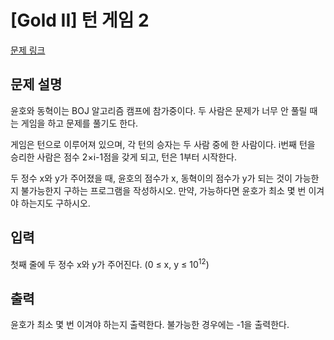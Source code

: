 # [Gold II] 턴 게임 2

[문제 링크](https://www.acmicpc.net/problem/12966) 

## 문제 설명

<p>윤호와 동혁이는 BOJ 알고리즘 캠프에 참가중이다. 두 사람은 문제가 너무 안 풀릴 때는 게임을 하고 문제를 풀기도 한다.</p>

<p>게임은 턴으로 이루어져 있으며, 각 턴의 승자는 두 사람 중에 한 사람이다. i번째 턴을 승리한 사람은 점수 2×i-1점을 갖게 되고, 턴은 1부터 시작한다.</p>

<p>두 정수 x와 y가 주어졌을 때, 윤호의 점수가 x, 동혁이의 점수가 y가 되는 것이 가능한지 불가능한지 구하는 프로그램을 작성하시오. 만약, 가능하다면 윤호가 최소 몇 번 이겨야 하는지도 구하시오.</p>

## 입력 

 <p>첫째 줄에 두 정수 x와 y가 주어진다. (0 ≤ x, y ≤ 10<sup>12</sup>)</p>

## 출력 

 <p>윤호가 최소 몇 번 이겨야 하는지 출력한다. 불가능한 경우에는 -1을 출력한다.</p>

